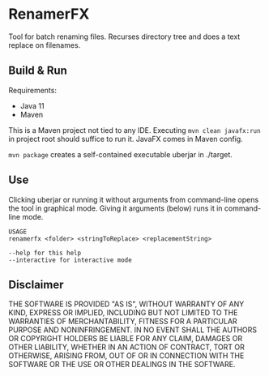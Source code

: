 # RenamerFX
Tool for batch renaming files. Recurses directory tree and does a text replace on filenames.

## Build & Run
Requirements:
* Java 11
* Maven

This is a Maven project not tied to any IDE. Executing `mvn clean javafx:run` in project root should suffice to run it. JavaFX comes in Maven config.

`mvn package` creates a self-contained executable uberjar in ./target.

## Use
Clicking uberjar or running it without arguments from command-line opens the tool in graphical mode. Giving it arguments (below) runs it in command-line mode.

```
USAGE
renamerfx <folder> <stringToReplace> <replacementString>

--help for this help
--interactive for interactive mode
```

## Disclaimer
THE SOFTWARE IS PROVIDED "AS IS", WITHOUT WARRANTY OF ANY KIND, EXPRESS OR
IMPLIED, INCLUDING BUT NOT LIMITED TO THE WARRANTIES OF MERCHANTABILITY,
FITNESS FOR A PARTICULAR PURPOSE AND NONINFRINGEMENT. IN NO EVENT SHALL THE
AUTHORS OR COPYRIGHT HOLDERS BE LIABLE FOR ANY CLAIM, DAMAGES OR OTHER
LIABILITY, WHETHER IN AN ACTION OF CONTRACT, TORT OR OTHERWISE, ARISING FROM,
OUT OF OR IN CONNECTION WITH THE SOFTWARE OR THE USE OR OTHER DEALINGS IN THE
SOFTWARE.
